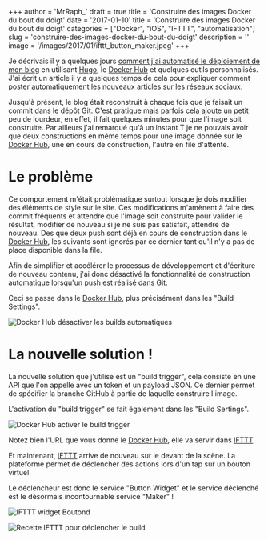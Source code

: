 +++
author = 'MrRaph_'
draft = true
title = 'Construire des images Docker du bout du doigt'
date = '2017-01-10'
title = 'Construire des images Docker du bout du doigt'
categories = ["Docker", "iOS", "IFTTT", "automatisation"]
slug = 'construire-des-images-docker-du-bout-du-doigt'
description = ''
image = '/images/2017/01/ifttt_button_maker.jpeg'
+++

Je décrivais il y a quelques jours [comment j'ai automatisé le déploiement de mon blog](/2017-sera-lannee-de-lautomatisation) en utilisant [Hugo](https://gohugo.io/), le [Docker Hub](https://hub.docker.com) et quelques outils personnalisés. J'ai écrit un article il y a quelques temps de cela pour expliquer comment [poster automatiquement les nouveaux articles sur les réseaux sociaux](/publier-automatiquement-sur-facebook-les-nouveaux-posts-dans-hugo).

Jusqu'à présent, le blog était reconstruit à chaque fois que je faisait un commit dans le dépôt Git. C'est pratique mais parfois cela ajoute un petit peu de lourdeur, en effet, il fait quelques minutes pour que l'image soit construite. Par ailleurs j'ai remarqué qu'à un instant T je ne pouvais avoir que deux constructions en même temps pour une image donnée sur le [Docker Hub](https://hub.docker.com), une en cours de construction, l'autre en file d'attente.

# Le problème

Ce comportement m'était problématique surtout lorsque je dois modifier des éléments de style sur le site. Ces modifications m'amènent à faire des commit fréquents et attendre que l'image soit construite pour valider le résultat, modifier de nouveau si je ne suis pas satisfait, attendre de nouveau. Des que deux push sont déjà en cours de construction dans le [Docker Hub](https://hub.docker.com), les suivants sont ignorés par ce dernier tant qu'il n'y a pas de place disponible dans la file.

Afin de simplifier et accélérer le processus de développement et d'écriture de nouveau contenu, j'ai donc désactivé la fonctionnalité de construction automatique lorsqu'un push est réalisé dans Git.

Ceci se passe dans le [Docker Hub](https://hub.docker.com), plus précisément dans les "Build Settings".

![Docker Hub désactiver les builds automatiques](/images/2017/01/docker_hub_disable_auto_builds.jpeg)

# La nouvelle solution !

La nouvelle solution que j'utilise est un "build trigger", cela consiste en une API que l'on appelle avec un token et un payload JSON. Ce dernier permet de spécifier la branche GitHub à partie de laquelle construire l'image.

L'activation du "build trigger" se fait également dans les "Build Sertings".

![Docker Hub activer le build trigger](/images/2017/01/docker_hub_build_triggers.jpeg)

Notez bien l'URL que vous donne le [Docker Hub](https://hub.docker.com), elle va servir dans [IFTTT](https://ifttt.com).

Et maintenant, [IFTTT](https://ifttt.com) arrive de nouveau sur le devant de la scène. La plateforme permet de déclencher des actions lors d'un tap sur un bouton virtuel.

Le déclencheur est donc le service "Button Widget" et le service déclenché est le désormais incontournable service "Maker" !

![IFTTT widget Boutond](/images/2017/01/ifttt_button_maker.jpeg)


![Recette IFTTT pour déclencher le build](/images/2017/01/ifttt_button_push_to_trigger_build.png)

